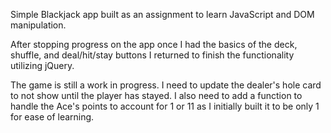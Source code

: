 Simple Blackjack app built as an assignment to learn JavaScript and DOM manipulation. 

After stopping progress on the app once I had the basics of the deck, shuffle, and deal/hit/stay buttons I returned to finish the functionality utilizing jQuery. 

The game is still a work in progress. I need to update the dealer's hole card to not show until the player has stayed. I also need to add a function to handle the Ace's points to account for 1 or 11 as I initially built it to be only 1 for ease of learning. 